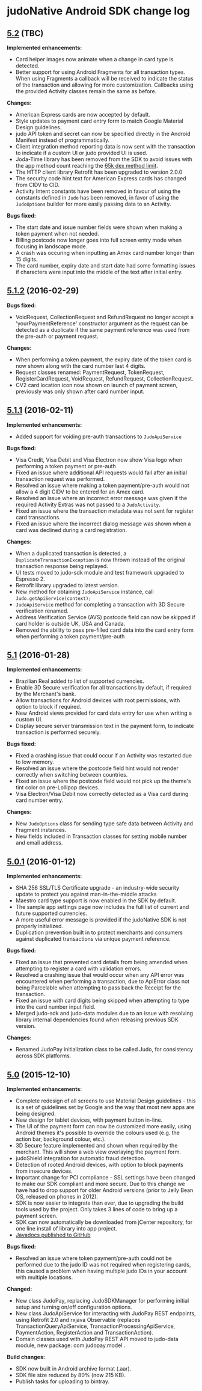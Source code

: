 # judoNative Android SDK change log

## [5.2](https://github.com/judopay/Judo-Android/tree/5.2) (TBC)
 
**Implemented enhancements:**
 - Card helper images now animate when a change in card type is detected.
 - Better support for using Android Fragments for all transaction types. When using Fragments a callback will be received to indicate the status of the transaction and allowing for more customization. Callbacks using the provided Activity classes remain the same as before.

**Changes:**
 - American Express cards are now accepted by default.
 - Style updates to payment card entry form to match Google Material Design guidelines.
 - judo API token and secret can now be specified directly in the Android Manifest instead of programmatically.
 - Client integration method reporting data is now sent with the transaction to indicate if a custom UI or judo provided UI is used.
 - Joda-Time library has been removed from the SDK to avoid issues with the app method count reaching the [65k dex method limit](http://developer.android.com/tools/building/multidex.html).
 - The HTTP client library Retrofit has been upgraded to version 2.0.0
 - The security code hint text for American Express cards has changed from CIDV to CID.
 - Activity Intent constants have been removed in favour of using the constants defined in ```Judo``` has been removed, in favor of using the ```JudoOptions``` builder for more easily passing data to an Activity.

**Bugs fixed:**
- The start date and issue number fields were shown when making a token payment when not needed.
- Billing postcode now longer goes into full screen entry mode when focusing in landscape mode.
- A crash was occuring when inputting an Amex card number longer than 15 digits.
- The card number, expiry date and start date had some formatting issues if characters were input into the middle of the text after initial entry.

## [5.1.2](https://github.com/judopay/Judo-Android/tree/5.1.2) (2016-02-29)

**Bugs fixed:**
 - VoidRequest, CollectionRequest and RefundRequest no longer accept a 'yourPaymentReference' constructor argument as the request can be detected as a duplicate if the same payment reference was used from the pre-auth or payment request.

**Changes:**
- When performing a token payment, the expiry date of the token card is now shown along with the card number last 4 digits.
- Request classes renamed: PaymentRequest, TokenRequest, RegisterCardRequest, VoidRequest, RefundRequest, CollectionRequest.
- CV2 card location icon now shown on launch of payment screen, previously was only shown after card number input.

## [5.1.1](https://github.com/judopay/Judo-Android/tree/5.1.1) (2016-02-11)

**Implemented enhancements:**
- Added support for voiding pre-auth transactions to ```JudoApiService```

**Bugs fixed:**
- Visa Credit, Visa Debit and Visa Electron now show Visa logo when performing a token payment or pre-auth
- Fixed an issue where additional API requests would fail after an initial transaction request was performed.
- Resolved an issue where making a token payment/pre-auth would not allow a 4 digit CIDV to be entered for an Amex card.
- Resolved an issue where an incorrect error message was given if the required Activity Extras was not passed to a ```JudoActivity```.
- Fixed an issue where the transaction metadata was not sent for register card transactions.
- Fixed an issue where the incorrect dialog message was shown when a card was declined during a card registration.

**Changes:**
- When a duplicated transaction is detected, a ```DuplicateTransactionException``` is now thrown instead of the original transaction response being replayed.
- UI tests moved to judo-sdk module and test framework upgraded to Espresso 2.
- Retrofit library upgraded to latest version.
- New method for obtaining ```JudoApiService``` instance, call ```Judo.getApiService(context);```
- ```JudoApiService``` method for completing a transaction with 3D Secure verification renamed.
- Address Verification Service (AVS) postcode field can now be skipped if card holder is outside UK, USA and Canada.  
- Removed the ability to pass pre-filled card data into the card entry form when performing a token payment/pre-auth

## [5.1](https://github.com/judopay/Judo-Android/tree/5.1) (2016-01-28)

**Implemented enhancements:**
- Brazilian Real added to list of supported currencies.
- Enable 3D Secure verification for all transactions by default, if required by the Merchant's bank.
- Allow transactions for Android devices with root permissions, with option to block if required.
- New Android views provided for card data entry for use when writing a custom UI.
- Display secure server transmission text in the payment form, to indicate transaction is performed securely.

**Bugs fixed:**
- Fixed a crashing issue that could occur if an Activity was restarted due to low memory.
- Resolved an issue where the postcode field hint would not render correctly when switching between countries.
- Fixed an issue where the postcode field would not pick up the theme's tint color on pre-Lollipop devices.
- Visa Electron/Visa Debit now correctly detected as a Visa card during card number entry.

**Changes:**
- New ```JudoOptions``` class for sending type safe data between Activity and Fragment instances.
- New fields included in Transaction classes for setting mobile number and email address.

## [5.0.1](https://github.com/judopay/Judo-Android/tree/5.0.1) (2016-01-12)

**Implemented enhancements:**
- SHA 256 SSL/TLS Certificate upgrade - an industry-wide security update to protect you against man-in-the-middle attacks
- Maestro card type support is now enabled in the SDK by default.
- The sample app settings page now includes the full list of current and future supported currencies.
- A more useful error message is provided if the judoNative SDK is not properly initialized.
- Duplication prevention built in to protect merchants and consumers against duplicated transactions via unique payment reference.

**Bugs fixed:**
- Fixed an issue that prevented card details from being amended when attempting to register a card with validation errors.
- Resolved a crashing issue that would occur when any API error was encountered when performing a transaction, due to ApiError class not being Parcelable when attempting to pass back the Receipt for the transaction.
- Fixed an issue with card digits being skipped when attempting to type into the card number input field.
- Merged judo-sdk and judo-data modules due to an issue with resolving library internal dependencies found when releasing previous SDK version.

**Changes:**
- Renamed JudoPay initialization class to be called Judo, for consistency across SDK platforms.

## [5.0](https://github.com/judopay/Judo-Android/tree/5.0) (2015-12-10)

**Implemented enhancements:**
- Complete redesign of all screens to use Material Design guidelines - this is a set of guidelines set by Google and the way that most new apps are being designed.
- New design for tablet devices, with payment button in-line.
- The UI of the payment form can now be customized more easily, using Android themes it's possible to override the colours used (e.g. the action bar, background colour, etc.).
- 3D Secure feature implemented and shown when required by the merchant. This will show a web view overlaying the payment form.
- judoShield integration for automatic fraud detection.
- Detection of rooted Android devices, with option to block payments from insecure devices.
- Important change for PCI compliance - SSL settings have been changed to make our SDK compliant and more secure. Due to this change we have had to drop support for older Android versions (prior to Jelly Bean OS, released on phones in 2012).
- SDK is now easier to integrate than ever, due to upgrading the build tools used by the project. Only takes 3 lines of code to bring up a payment screen.
- SDK can now automatically be downloaded from jCenter repository, for one line install of library into app project.
- [Javadocs published to GitHub](http://judopay.github.io/Judo-Android/)

**Bugs fixed:**
- Resolved an issue where token payment/pre-auth could not be performed due to the judo ID was not required when registering cards, this caused a problem when having multiple judo IDs in your account with multiple locations.

**Changed:**
- New class JudoPay, replacing JudoSDKManager for performing initial setup and turning on/off configuration options.
- New class JudoApiService for interacting with JudoPay REST endpoints, using Retrofit 2.0 and rxjava Observable (replaces TransactionQueryApiService, TransactionProcessingApiService, PaymentAction, RegisterAction and TransactionAction).
- Domain classes used with JudoPay REST API moved to judo-data module, new package: com.judopay.model .

**Build changes:**
- SDK now built in Android archive format (.aar).
- SDK file size reduced by 80% (now 215 KB).
- Publish tasks for uploading to bintray.
